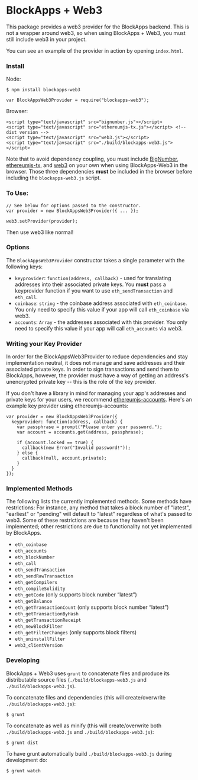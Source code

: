 # BlockApps + Web3

This package provides a web3 provider for the BlockApps backend. This is not a wrapper around web3, so when using BlockApps + Web3, you must still include web3 in your project.

You can see an example of the provider in action by opening `index.html`.

### Install

Node:

```
$ npm install blockapps-web3
```

```
var BlockAppsWeb3Provider = require("blockapps-web3");
```

Browser:

```
<script type="text/javascript" src="bignumber.js"></script>
<script type="text/javascript" src="ethereumjs-tx.js"></script> <!-- dist version -->
<script type="text/javascript" src="web3.js"></script>
<script type="text/javsacript" src="./build/blockapps-web3.js"></script>
```

Note that to avoid dependency coupling, you must include [BigNumber](https://github.com/MikeMcl/bignumber.js/), [ethereumjs-tx](https://github.com/ethereum/ethereumjs-tx), and [web3](https://github.com/ethereum/web3.js) on your own when using BlockApps-Web3 in the browser. Those three dependencies **must** be included in the browser before including the `blockapps-web3.js` script.

### To Use:

```
// See below for options passed to the constructor.
var provider = new BlockAppsWeb3Provider({ ... });

web3.setProvider(provider);
```

Then use web3 like normal!

### Options

The `BlockAppsWeb3Provider` constructor takes a single parameter with the following keys:

* `keyprovider`: `function(address, callback)` - used for translating addresses into their associated private keys. You **must** pass a keyprovider function if you want to use `eth_sendTransaction` and `eth_call`.
* `coinbase`: `string` - the coinbase address associated with `eth_coinbase`. You only need to specify this value if your app will call `eth_coinbase` via web3.
* `accounts`: `Array` - the addresses associated with this provider. You only need to specify this value if your app will call `eth_accounts` via web3.

### Writing your Key Provider

In order for the BlockAppsWeb3Provider to reduce dependencies and stay implementation neutral, it does not manage and save addresses and their associated private keys. In order to sign transactions and send them to BlockApps, however, the provider must have a way of getting an address's unencrypted private key -- this is the role of the key provider.

If you don't have a library in mind for managing your app's addresses and private keys for your users, we recommend [ethereumjs-accounts](https://github.com/SilentCicero/ethereumjs-accounts). Here's an example key provider using ethereumjs-accounts:

```
var provider = new BlockAppsWeb3Provider({
  keyprovider: function(address, callback) {
    var passphrase = prompt("Please enter your password.");
    var account = accounts.get(address, passphrase);
    
    if (account.locked == true) {
      callback(new Error("Invalid password!"));
    } else {
      callback(null, account.private);
    }
  }
});
```


### Implemented Methods

The following lists the currently implemented methods. Some methods have restrictions: For instance, any method that takes a block number of "latest", "earliest" or "pending" will default to "latest" regardless of what's passed to web3. Some of these restrictions are because they haven't been implemented; other restrictions are due to functionality not yet implemented by BlockApps.

* `eth_coinbase`
* `eth_accounts`
* `eth_blockNumber`
* `eth_call`
* `eth_sendTransaction`
* `eth_sendRawTransaction`
* `eth_getCompilers`
* `eth_compileSolidity`
* `eth_getCode` (only supports block number “latest”)
* `eth_getBalance`
* `eth_getTransactionCount` (only supports block number “latest”)
* `eth_getTransactionByHash`
* `eth_getTransactionReceipt`
* `eth_newBlockFilter`
* `eth_getFilterChanges` (only supports block filters)
* `eth_uninstallFilter`
* `web3_clientVersion`

### Developing

BlockApps + Web3 uses `grunt` to concatenate files and produce its distributable source files (`./build/blockapps-web3.js` and `./build/blockapps-web3.js`).

To concatenate files and dependencies (this will create/overwrite `./build/blockapps-web3.js`): 

```
$ grunt
```

To concatenate as well as minify (this will create/overwrite both `./build/blockapps-web3.js` and `./build/blockapps-web3.js`):

```
$ grunt dist
```

To have grunt automatically build `./build/blockapps-web3.js` during development do:

```
$ grunt watch
```


